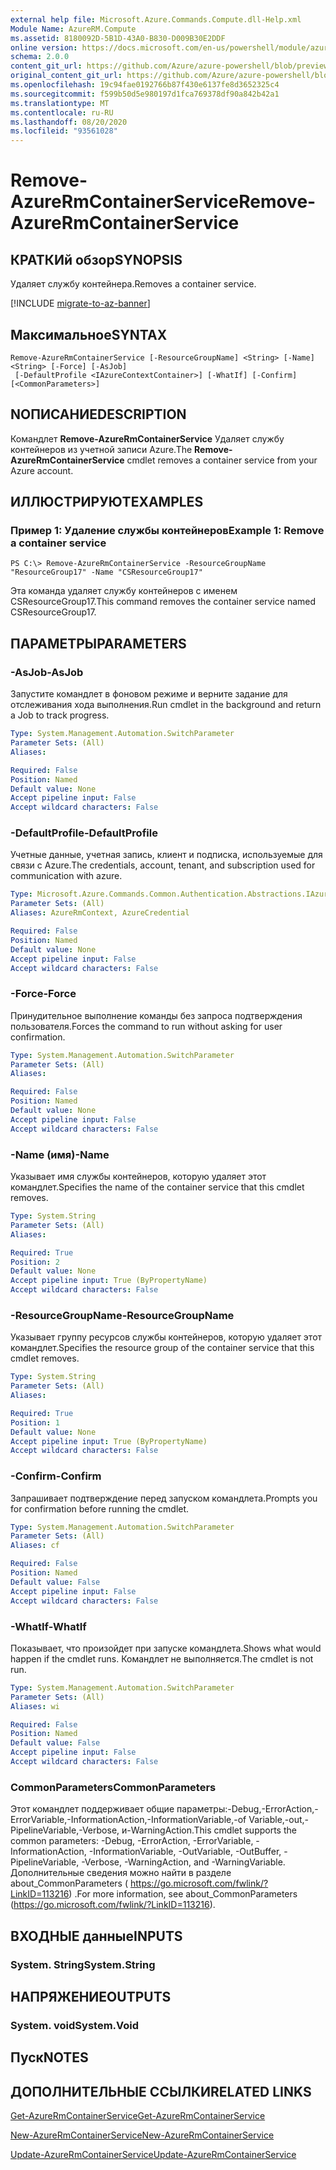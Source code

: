 ```yaml
---
external help file: Microsoft.Azure.Commands.Compute.dll-Help.xml
Module Name: AzureRM.Compute
ms.assetid: 8180092D-5B1D-43A0-B830-D009B30E2DDF
online version: https://docs.microsoft.com/en-us/powershell/module/azurerm.compute/remove-azurermcontainerservice
schema: 2.0.0
content_git_url: https://github.com/Azure/azure-powershell/blob/preview/src/ResourceManager/Compute/Commands.Compute/help/Remove-AzureRmContainerService.md
original_content_git_url: https://github.com/Azure/azure-powershell/blob/preview/src/ResourceManager/Compute/Commands.Compute/help/Remove-AzureRmContainerService.md
ms.openlocfilehash: 19c94fae0192766b87f430e6137fe8d3652325c4
ms.sourcegitcommit: f599b50d5e980197d1fca769378df90a842b42a1
ms.translationtype: MT
ms.contentlocale: ru-RU
ms.lasthandoff: 08/20/2020
ms.locfileid: "93561028"
---
```

# <span data-ttu-id="2d5c8-101">Remove-AzureRmContainerService</span><span class="sxs-lookup"><span data-stu-id="2d5c8-101">Remove-AzureRmContainerService</span></span>

## <span data-ttu-id="2d5c8-102">КРАТКИй обзор</span><span class="sxs-lookup"><span data-stu-id="2d5c8-102">SYNOPSIS</span></span>
<span data-ttu-id="2d5c8-103">Удаляет службу контейнера.</span><span class="sxs-lookup"><span data-stu-id="2d5c8-103">Removes a container service.</span></span>

[!INCLUDE [migrate-to-az-banner](../../includes/migrate-to-az-banner.md)]

## <span data-ttu-id="2d5c8-104">Максимальное</span><span class="sxs-lookup"><span data-stu-id="2d5c8-104">SYNTAX</span></span>

```
Remove-AzureRmContainerService [-ResourceGroupName] <String> [-Name] <String> [-Force] [-AsJob]
 [-DefaultProfile <IAzureContextContainer>] [-WhatIf] [-Confirm] [<CommonParameters>]
```

## <span data-ttu-id="2d5c8-105">NОПИСАНИЕ</span><span class="sxs-lookup"><span data-stu-id="2d5c8-105">DESCRIPTION</span></span>
<span data-ttu-id="2d5c8-106">Командлет **Remove-AzureRmContainerService** Удаляет службу контейнеров из учетной записи Azure.</span><span class="sxs-lookup"><span data-stu-id="2d5c8-106">The **Remove-AzureRmContainerService** cmdlet removes a container service from your Azure account.</span></span>

## <span data-ttu-id="2d5c8-107">ИЛЛЮСТРИРУЮТ</span><span class="sxs-lookup"><span data-stu-id="2d5c8-107">EXAMPLES</span></span>

### <span data-ttu-id="2d5c8-108">Пример 1: Удаление службы контейнеров</span><span class="sxs-lookup"><span data-stu-id="2d5c8-108">Example 1: Remove a container service</span></span>
```
PS C:\> Remove-AzureRmContainerService -ResourceGroupName "ResourceGroup17" -Name "CSResourceGroup17"
```

<span data-ttu-id="2d5c8-109">Эта команда удаляет службу контейнеров с именем CSResourceGroup17.</span><span class="sxs-lookup"><span data-stu-id="2d5c8-109">This command removes the container service named CSResourceGroup17.</span></span>

## <span data-ttu-id="2d5c8-110">ПАРАМЕТРЫ</span><span class="sxs-lookup"><span data-stu-id="2d5c8-110">PARAMETERS</span></span>

### <span data-ttu-id="2d5c8-111">-AsJob</span><span class="sxs-lookup"><span data-stu-id="2d5c8-111">-AsJob</span></span>
<span data-ttu-id="2d5c8-112">Запустите командлет в фоновом режиме и верните задание для отслеживания хода выполнения.</span><span class="sxs-lookup"><span data-stu-id="2d5c8-112">Run cmdlet in the background and return a Job to track progress.</span></span>

```yaml
Type: System.Management.Automation.SwitchParameter
Parameter Sets: (All)
Aliases:

Required: False
Position: Named
Default value: None
Accept pipeline input: False
Accept wildcard characters: False
```

### <span data-ttu-id="2d5c8-113">-DefaultProfile</span><span class="sxs-lookup"><span data-stu-id="2d5c8-113">-DefaultProfile</span></span>
<span data-ttu-id="2d5c8-114">Учетные данные, учетная запись, клиент и подписка, используемые для связи с Azure.</span><span class="sxs-lookup"><span data-stu-id="2d5c8-114">The credentials, account, tenant, and subscription used for communication with azure.</span></span>

```yaml
Type: Microsoft.Azure.Commands.Common.Authentication.Abstractions.IAzureContextContainer
Parameter Sets: (All)
Aliases: AzureRmContext, AzureCredential

Required: False
Position: Named
Default value: None
Accept pipeline input: False
Accept wildcard characters: False
```

### <span data-ttu-id="2d5c8-115">-Force</span><span class="sxs-lookup"><span data-stu-id="2d5c8-115">-Force</span></span>
<span data-ttu-id="2d5c8-116">Принудительное выполнение команды без запроса подтверждения пользователя.</span><span class="sxs-lookup"><span data-stu-id="2d5c8-116">Forces the command to run without asking for user confirmation.</span></span>

```yaml
Type: System.Management.Automation.SwitchParameter
Parameter Sets: (All)
Aliases:

Required: False
Position: Named
Default value: None
Accept pipeline input: False
Accept wildcard characters: False
```

### <span data-ttu-id="2d5c8-117">-Name (имя)</span><span class="sxs-lookup"><span data-stu-id="2d5c8-117">-Name</span></span>
<span data-ttu-id="2d5c8-118">Указывает имя службы контейнеров, которую удаляет этот командлет.</span><span class="sxs-lookup"><span data-stu-id="2d5c8-118">Specifies the name of the container service that this cmdlet removes.</span></span>

```yaml
Type: System.String
Parameter Sets: (All)
Aliases:

Required: True
Position: 2
Default value: None
Accept pipeline input: True (ByPropertyName)
Accept wildcard characters: False
```

### <span data-ttu-id="2d5c8-119">-ResourceGroupName</span><span class="sxs-lookup"><span data-stu-id="2d5c8-119">-ResourceGroupName</span></span>
<span data-ttu-id="2d5c8-120">Указывает группу ресурсов службы контейнеров, которую удаляет этот командлет.</span><span class="sxs-lookup"><span data-stu-id="2d5c8-120">Specifies the resource group of the container service that this cmdlet removes.</span></span>

```yaml
Type: System.String
Parameter Sets: (All)
Aliases:

Required: True
Position: 1
Default value: None
Accept pipeline input: True (ByPropertyName)
Accept wildcard characters: False
```

### <span data-ttu-id="2d5c8-121">-Confirm</span><span class="sxs-lookup"><span data-stu-id="2d5c8-121">-Confirm</span></span>
<span data-ttu-id="2d5c8-122">Запрашивает подтверждение перед запуском командлета.</span><span class="sxs-lookup"><span data-stu-id="2d5c8-122">Prompts you for confirmation before running the cmdlet.</span></span>

```yaml
Type: System.Management.Automation.SwitchParameter
Parameter Sets: (All)
Aliases: cf

Required: False
Position: Named
Default value: False
Accept pipeline input: False
Accept wildcard characters: False
```

### <span data-ttu-id="2d5c8-123">-WhatIf</span><span class="sxs-lookup"><span data-stu-id="2d5c8-123">-WhatIf</span></span>
<span data-ttu-id="2d5c8-124">Показывает, что произойдет при запуске командлета.</span><span class="sxs-lookup"><span data-stu-id="2d5c8-124">Shows what would happen if the cmdlet runs.</span></span> <span data-ttu-id="2d5c8-125">Командлет не выполняется.</span><span class="sxs-lookup"><span data-stu-id="2d5c8-125">The cmdlet is not run.</span></span>

```yaml
Type: System.Management.Automation.SwitchParameter
Parameter Sets: (All)
Aliases: wi

Required: False
Position: Named
Default value: False
Accept pipeline input: False
Accept wildcard characters: False
```

### <span data-ttu-id="2d5c8-126">CommonParameters</span><span class="sxs-lookup"><span data-stu-id="2d5c8-126">CommonParameters</span></span>
<span data-ttu-id="2d5c8-127">Этот командлет поддерживает общие параметры:-Debug,-ErrorAction,-ErrorVariable,-InformationAction,-InformationVariable,-of Variable,-out,-PipelineVariable,-Verbose, и-WarningAction.</span><span class="sxs-lookup"><span data-stu-id="2d5c8-127">This cmdlet supports the common parameters: -Debug, -ErrorAction, -ErrorVariable, -InformationAction, -InformationVariable, -OutVariable, -OutBuffer, -PipelineVariable, -Verbose, -WarningAction, and -WarningVariable.</span></span> <span data-ttu-id="2d5c8-128">Дополнительные сведения можно найти в разделе about_CommonParameters ( https://go.microsoft.com/fwlink/?LinkID=113216) .</span><span class="sxs-lookup"><span data-stu-id="2d5c8-128">For more information, see about_CommonParameters (https://go.microsoft.com/fwlink/?LinkID=113216).</span></span>

## <span data-ttu-id="2d5c8-129">ВХОДНЫЕ данные</span><span class="sxs-lookup"><span data-stu-id="2d5c8-129">INPUTS</span></span>

### <span data-ttu-id="2d5c8-130">System. String</span><span class="sxs-lookup"><span data-stu-id="2d5c8-130">System.String</span></span>

## <span data-ttu-id="2d5c8-131">НАПРЯЖЕНИЕ</span><span class="sxs-lookup"><span data-stu-id="2d5c8-131">OUTPUTS</span></span>

### <span data-ttu-id="2d5c8-132">System. void</span><span class="sxs-lookup"><span data-stu-id="2d5c8-132">System.Void</span></span>

## <span data-ttu-id="2d5c8-133">Пуск</span><span class="sxs-lookup"><span data-stu-id="2d5c8-133">NOTES</span></span>

## <span data-ttu-id="2d5c8-134">ДОПОЛНИТЕЛЬНЫЕ ССЫЛКИ</span><span class="sxs-lookup"><span data-stu-id="2d5c8-134">RELATED LINKS</span></span>

[<span data-ttu-id="2d5c8-135">Get-AzureRmContainerService</span><span class="sxs-lookup"><span data-stu-id="2d5c8-135">Get-AzureRmContainerService</span></span>](./Get-AzureRmContainerService.md)

[<span data-ttu-id="2d5c8-136">New-AzureRmContainerService</span><span class="sxs-lookup"><span data-stu-id="2d5c8-136">New-AzureRmContainerService</span></span>](./New-AzureRmContainerService.md)

[<span data-ttu-id="2d5c8-137">Update-AzureRmContainerService</span><span class="sxs-lookup"><span data-stu-id="2d5c8-137">Update-AzureRmContainerService</span></span>](./Update-AzureRmContainerService.md)


